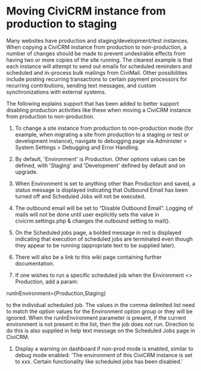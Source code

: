 # Moving CiviCRM instance from production to staging

Many websites have production and staging/development/test instances. When copying a CiviCRM instance from production to non-production, a number of changes should be made to prevent undesirable effects from having two or more copies of the site running. The clearest example is that each instance will attempt to send out emails for scheduled reminders and scheduled and in-process bulk mailings from CiviMail. Other possibilities include posting recurring transactions to certain payment processors for recurring contributions, sending text messages, and custom synchronizations with external systems.

The following explains support that has been added to better support disabling production activities like these when moving a CiviCRM instance from production to non-production.

1. To change a site instance from production to non-production mode (for example, when migrating a site from production to a staging or test or development instance), navigate to debugging page via Administer > System Settings > Debugging and Error Handling.

1. By default, 'Environment' is Production. Other options values can be defined, with 'Staging' and 'Development' defined by default and on upgrade.

1. When Environment is set to anything other than Production and saved, a status message is displayed indicating that Outbound Email has been turned off and Scheduled Jobs will not be executed.

1. The outbound email will be set to “Disable Outbound Email”. Logging of mails will not be done until user explicitly sets the value in civicrm.settings.php & changes the outbound setting to mail().

1. On the Scheduled jobs page, a bolded message in red is displayed indicating that execution of scheduled jobs are terminated even though they appear to be running (appropriate text to be supplied later).

1. There will also be a link to this wiki page containing further documentation.

1. If one wishes to run a specific scheduled job when the Environment <> Production, add a param:

runInEnvironment={Production,Staging}

to the individual scheduled job. The values in the comma delimited list need to match the option values for the Environment option group or they will be ignored. When the runInEnvironment parameter is present, if the current environment is not present in the list, then the job does not run. Direction to do this is also supplied in help text message on the Scheduled Jobs page in CiviCRM.

1. Display a warning on dashboard if non-prod mode is enabled, similar to debug mode enabled: 'The environment of this CiviCRM instance is set to xxx. Certain functionality like scheduled jobs has been disabled.'